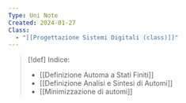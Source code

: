 ```yaml
---
Type: Uni Note
Created: 2024-01-27
Class:
  - "[[Progettazione Sistemi Digitali (class)]]"
---
```


>[!def] Indice:
>- [[Definizione Automa a Stati Finiti]]
>- [[Definizione Analisi e Sintesi di Automi]]
>- [[Minimizzazione di automi]] 


